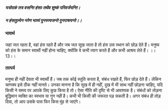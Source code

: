 ##### यत्रोदकं तत्र वसन्ति हंसाः तथैव शुष्कं परिवर्जयन्ति।
##### न हंसतुल्येन नरेण भाव्यं पुनस्त्यजन्ते पुनराश्रयन्ते।। 

#### भावार्थ

जहां जल रहता है, वहां हंस रहते हैं और जब जल सूख जाता है तो हंस उस स्थान को छोड़ देते हैं। मनुष्य को हंस के समान स्वार्थी नहीं होना चाहिए, क्योंकि वे कभी त्याग करते हैं और कभी आश्रय लेते हैं। ।।13।।

#### तात्पर्य

मनुष्य ही नहीं देवता भी स्वार्थी हैं। जब तक कोई स्तुति करता है, संबंध रखते हैं, फिर छोड़ देते हैं। लेकिन चाणक्य इसे ठीक नहीं मानते। उनका मानना है कि सुख में ही नहीं, दुख में भी साथ नहीं छोड़ना चाहिए, यदि किसी ने समय पर आपके लिए कुछ किया है तो। ऐसा नीति की दृष्टि से भी आवश्यक है। संबंधों को तोड़ना बुद्धिमान व्यक्ति का स्वभाव या गुण नहीं है। कभी भी किसी की जरूरत पड़ सकती है। अगर संबंध ही तोड़ दिया, तो आप उसके पास फिर किस मुंह से जाएंगे।